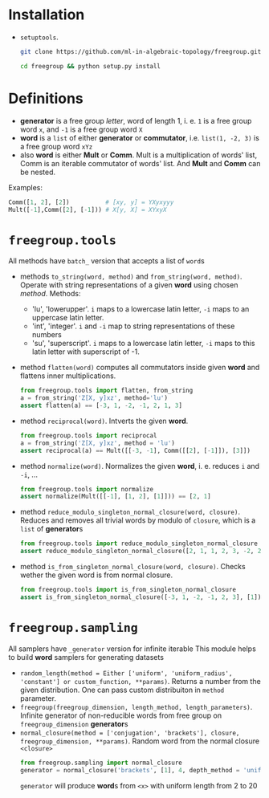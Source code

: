 # Installation

- `setuptools`.
    ```bash
    git clone https://github.com/ml-in-algebraic-topology/freegroup.git
    ```
    ```bash
    cd freegroup && python setup.py install 
    ```

# Definitions

- **generator** is a free group *letter*, word of length 1, i. e. `1` is a free group word `x`, and `-1` is a free group word `X`
- **word** is a `list` of either **generator** or **commutator**, i.e. `list(1, -2, 3)` is a free group word `xYz`
- also **word** is either **Mult** or **Comm**. Mult is a multiplication of words' list, Comm is an iterable commutator of words' list. And **Mult** and **Comm** can be nested. 

Examples:
```py
Comm([1, 2], [2])          # [xy, y] = YXyxyyy
Mult([-1],Comm([2], [-1])) # X[y, X] = XYxyX
```

# `freegroup.tools`
All methods have `batch_` version that accepts a list of `word`s
- methods `to_string(word, method)` and `from_string(word, method)`. Operate with string representations of a given **word** using chosen *method*. Methods: 
    - 'lu', 'lowerupper'. `i` maps to a lowercase latin letter, `-i` maps to an uppercase latin letter.
    - 'int', 'integer'. `i` and `-i` map to string representations of these numbers
    - 'su', 'superscript'. `i` maps to a lowercase latin letter, `-i` maps to this latin letter with superscript of -1.

- method `flatten(word)` computes all commutators inside given **word** and flattens inner multiplications.
    ```py
    from freegroup.tools import flatten, from_string
    a = from_string('Z[X, y]xz', method='lu')
    assert flatten(a) == [-3, 1, -2, -1, 2, 1, 3]
    ``` 
- method `reciprocal(word)`. Intverts the given **word**.
  ```py
  from freegroup.tools import reciprocal
  a = from_string('Z[X, y]xz', method = 'lu')
  assert reciprocal(a) == Mult([[-3, -1], Comm([[2], [-1]]), [3]])
  ```
 - method `normalize(word)`. Normalizes the given **word**, i. e. reduces `i` and `-i`, ...
    ```py
    from freegroup.tools import normalize
    assert normalize(Mult([[-1], [1, 2], [1]])) == [2, 1]
    ```
 - method `reduce_modulo_singleton_normal_closure(word, closure)`. Reduces and removes all trivial words by modulo of `closure`, which is a `list` of **generator**s
    ```py
    from freegroup.tools import reduce_modulo_singleton_normal_closure
    assert reduce_modulo_singleton_normal_closure([2, 1, 1, 2, 3, -2, 2, 3, 1, 1], [1, 2, 3]) == [2, 1, -2, 1]
    ```
- method `is_from_singleton_normal_closure(word, closure)`. Checks wether the given word is from normal closure.
  ```py
  from freegroup.tools import is_from_singleton_normal_closure
  assert is_from_singleton_normal_closure([-3, 1, -2, -1, 2, 3], [1]) == True
  ```

# `freegroup.sampling`
All samplers have `_generator` version for infinite iterable
This module helps to build **word** samplers for generating datasets
- `random_length(method = Either ['uniform', 'uniform_radius', 'constant'] or custom_function, **params)`. Returns a number from the given distribution. One can pass custom distribuiton in `method` parameter.
- `freegroup(freegroup_dimension, length_method, length_parameters)`. Infinite generator of non-reducible words from free group on `freegroup_dimension` **generator**s
- `normal_closure(method = ['conjugation', 'brackets'], closure, freegroup_dimension, **params)`. Random word from the normal closure `<closure>`
  ```py
  from freegroup.sampling import normal_closure
  generator = normal_closure('brackets', [1], 4, depth_method = 'uniform', depth_parameters = {'radius': 10}, proba_conjugation = 0.7)  
  ```
  `generator` will produce **word**s from `<x>` with uniform length from 2 to 20
